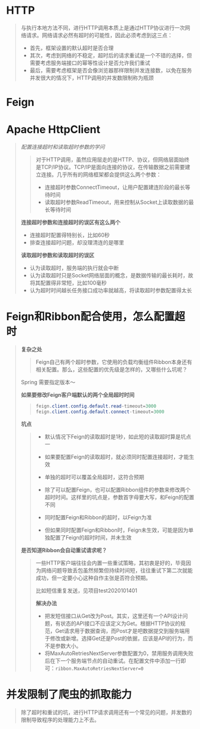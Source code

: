 # HTTP

> 与执行本地方法不同，进行HTTP调用本质上是通过HTTP协议进行一次网络请求。网络请求必然有超时的可能性，因此必须考虑到这三点：
>
> - 首先，框架设置的默认超时是否合理
> - 其次，考虑到网络的不稳定，超时后的请求重试是一个不错的选择，但需要考虑服务端接口的幂等性设计是否允许我们重试
> - 最后，需要考虑框架是否会像浏览器那样限制并发连接数，以免在服务并发很大的情况下，HTTP调用的并发数限制称为瓶颈

# Feign



# Apache HttpClient

> _配置连接超时和读取超时参数的学问_ 
>
> > 对于HTTP调用，虽然应用层走的是HTTP、协议，但网络层面始终是TCP/IP协议。TCP/IP是面向连接的协议，在传输数据之前需要建立连接。几乎所有的网络框架都会提供这么两个参数：
> >
> > - 连接超时参数ConnectTimeout，让用户配置建连阶段的最长等待时间
> > - 读取超时参数ReadTimeout，用来控制从Socket上读取数据的最长等待时间
>
> **连接超时参数和连接超时的误区有这么两个**
>
> - 连接超时配置得特别长，比如60秒
> - 排查连接超时问题，却没理清连的是哪里
>
> **读取超时参数和读取超时的误区**
>
> - 认为读取超时，服务端的执行就会中断
> - 认为读取超时只是Socket网络层面的概念，是数据传输的最长耗时，故将其配置得非常短，比如100毫秒
> - 认为超时时间越长任务接口成功率就越高，将读取超时参数配置得太长



# Feign和Ribbon配合使用，怎么配置超时

> **复杂之处**
>
> > Feign自己有两个超时参数，它使用的负载均衡组件Ribbon本身还有相关配置。那么，这些配置的优先级是怎样的，又哪些什么坑呢？
>
> Spring 需要指定版本～
>
> **如果要修改Feign客户端默认的两个全局超时时间**
>
> > ```java
> > feign.client.config.default.read-timeout=3000
> > feign.client.config.default.connect-timeout=3000
> > ```
>
> **坑点**
>
> > - 默认情况下Feign的读取超时是1秒，如此短的读取超时算是坑点一
> > - 如果要配置Feign的读取超时，就必须同时配置连接超时，才能生效
> > - 单独的超时可以覆盖全局超时，这符合预期
> > - 除了可以配置Feign，也可以配置Ribbon组件的参数来修改两个超时时间。这样里的坑点是，参数首字母要大写，和Feign的配置不同
> > - 同时配置Feign和Ribbon的超时，以Feign为准
> >
> > - 但如果同时配置Feign和Ribbon时，Feign未生效，可能是因为单独配置了Feign的超时时间，并未生效
>
> **是否知道Ribbon会自动重试请求呢？**
>
> > 一些HTTP客户端往往会内置一些重试策略，其初衷是好的，毕竟因为网络问题导致丢包虽然频繁但持续时间短，往往重试下第二次就能成功，但一定要小心这种自作主张是否符合预期。
> >
> > 比如短信重复发送，见项目test2020101401
> >
> > **解决办法**
> >
> > - 把发短信接口从Get改为Post。其实，这里还有一个API设计问题，有状态的API接口不应该定义为Get。根据HTTP协议的规范，Get请求用于数据查询，而Post才是吧数据提交到服务端用于修改或新增。选择Get还是Post的依据，应该是API的行为，而不是参数大小。
> > - 将MaxAutoRetriesNextServer参数配置为0，禁用服务调用失败后在下一个服务端节点的自动重试。在配置文件中添加一行即可：`ribbon.MaxAutoRetriesNextServer=0`

# 并发限制了爬虫的抓取能力

> 除了超时和重试的坑，进行HTTP请求调用还有一个常见的问题，并发数的限制导致程序的处理能力上不去。



